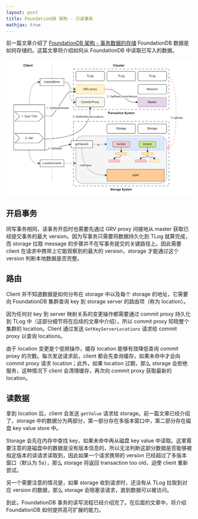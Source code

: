 ```yaml
---
layout: post
title: FoundationDB 架构 - 只读事务
mathjax: true
---
```


前一篇文章介绍了 [FoundationDB 架构 - 事务数据的存储](https://mp.weixin.qq.com/s?__biz=MzU4ODgyOTg5NA==&amp;mid=2247483728&amp;idx=1&amp;sn=87b85f293fe91bc57f589a09be84b7a2&amp;chksm=fdd784f9caa00def578dfacc61ef7ba1ab31f64b87826c9f279bae385bf44022f9923e853dd6&token=1055659193&lang=zh_CN#rd) FoundationDB 数据是如何存储的。这篇文章将介绍如何从 FoundationDB 中读取已写入的数据。

![读请求路径](assets/FDB-arch-read-txn-imgs/read-path.png)

## 开启事务

同写事务相同，读事务开启时也需要先通过 GRV proxy 间接地从 master 获取已经提交事务的最大 version。因为写事务只需要将数据持久化到 TLog 就算完成，而 storage 拉取 message 的步骤并不在写事务提交的关键路径上。因此需要 client 在请求中携带上它能观察到的最大的 version，storage 才能通过这个 version 判断本地数据是否完整。

## 路由

Client 并不知道数据是如何分布在 storage 中以及每个 storage 的地址，它需要向 FoundationDB 集群查询 key 到 storage server 的路由项（称为 location）。

因为任何对 key 到 server 映射关系的变更操作都需要通过 commit proxy 持久化到 TLog 中（这部分细节将在后续的文章中介绍），所以 commit proxy 知晓整个集群的 location。Client 通过发送 `GetKeyServerLocations` 请求给 commit proxy 以查询 locations。

由于 location 变更是个低频操作，缓存 location 能够有效降低查询 commit proxy 的次数。每次发送请求前，client 都会先查询缓存，如果未命中才会向 commit proxy 请求 location；此外，如果 location 过期，那么 storage 会拒绝服务，这种情况下 client 会清理缓存，再次向 commit proxy 获取最新的 location。

## 读数据

拿到 location 后，client 会发送 `getValue` 请求给 storage。前一篇文章已经介绍了，storage 中的数据分为两部分，第一部分存在多版本窗口中，第二部分存在磁盘 key value store 中。

Storage 会先在内存中查找 key，如果未命中再从磁盘 key value 中读取。这里需要注意的是磁盘中的数据是没有版本信息的，所以无法判断这部分数据是否能够被指定版本的读请求读取到，因此如果一个请求携带的 version 已经超过了多版本窗口（默认为 5s），那么 storage 将返回 transaction too old，迫使 client 重新尝试。


另一个需要注意的情况是，如果 storage 收到请求时，还没有从 TLog 拉取到对应 version 的数据，那么 storage 会阻塞该请求，直到数据可以被访问。

到此，FoundationDB 事务的读写流程已经介绍完了。在后面的文章中，将介绍 FoundationDB 如何提供高可扩展的能力。

